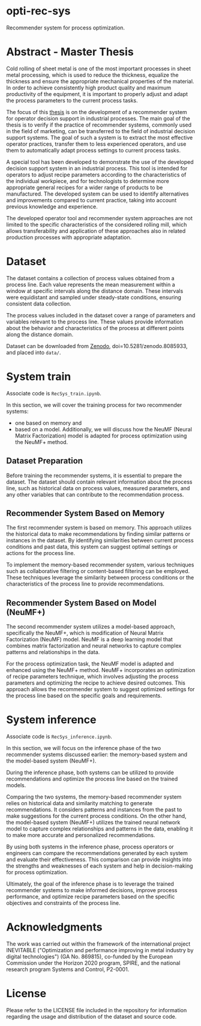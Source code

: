 # opti-rec-sys
Recommender system for process optimization.

# Abstract - Master Thesis

Cold rolling of sheet metal is one of the most important processes in sheet metal processing, which is used to reduce the thickness, equalize the thickness and ensure the appropriate mechanical properties of the material. In order to achieve consistently high product quality and maximum productivity of the equipment, it is important to properly adjust and adapt the process parameters to the current process tasks.

The focus of this [thesis](https://google.com) is on the development of a recommender system for operator decision support in industrial processes. The main goal of the thesis is to verify if the practice of recommender systems, commonly used in the field of marketing, can be transferred to the field of industrial decision support systems. The goal of such a system is to extract the most effective operator practices, transfer them to less experienced operators, and use them to automatically adapt process settings to current process tasks.

A special tool has been developed to demonstrate the use of the developed decision support system in an industrial process. This tool is intended for operators to adjust recipe parameters according to the characteristics of the individual workpiece, and for technologists to determine more appropriate general recipes for a wider range of products to be manufactured. The developed system can be used to identify alternatives and improvements compared to current practice, taking into account previous knowledge and experience.

The developed operator tool and recommender system approaches are not
limited to the specific characteristics of the considered rolling mill, which allows transferability and application of these approaches also in related production processes with appropriate adaptation.

# Dataset

The dataset contains a collection of process values obtained from a process line. Each value represents the mean measurement within a window at specific intervals along the distance domain. These intervals were equidistant and sampled under steady-state conditions, ensuring consistent data collection.

The process values included in the dataset cover a range of parameters and variables relevant to the process line. These values provide information about the behavior and characteristics of the process at different points along the distance domain.



Dataset can be downloaded from [Zenodo](https://zenodo.org/record/8085933), doi=10.5281/zenodo.8085933, and placed into `data/`.

# System train

Associate code is `RecSys_train.ipynb`.


In this section, we will cover the training process for two recommender systems:
 - one based on memory and 
  - based on a model. Additionally, we will discuss how the NeuMF (Neural Matrix Factorization) model is adapted for process optimization using the NeuMF+ method.

## Dataset Preparation

Before training the recommender systems, it is essential to prepare the dataset. The dataset should contain relevant information about the process line, such as historical data on process values, measured parameters, and any other variables that can contribute to the recommendation process.

## Recommender System Based on Memory

The first recommender system is based on memory. This approach utilizes the historical data to make recommendations by finding similar patterns or instances in the dataset. By identifying similarities between current process conditions and past data, this system can suggest optimal settings or actions for the process line.

To implement the memory-based recommender system, various techniques such as collaborative filtering or content-based filtering can be employed. These techniques leverage the similarity between process conditions or the characteristics of the process line to provide recommendations.


## Recommender System Based on Model (NeuMF+)
The second recommender system utilizes a model-based approach, specifically the NeuMF+, which is modification of Neural Matrix Factorization (NeuMF) model. NeuMF is a deep learning model that combines matrix factorization and neural networks to capture complex patterns and relationships in the data.

For the process optimization task, the NeuMF model is adapted and enhanced using the NeuMF+ method. NeuMF+ incorporates an optimization of recipe parameters technique, which involves adjusting the process parameters and optimizing the recipe to achieve desired outcomes. This approach allows the recommender system to suggest optimized settings for the process line based on the specific goals and requirements.

# System inference

Associate code is `RecSys_inference.ipynb`.

In this section, we will focus on the inference phase of the two recommender systems discussed earlier: the memory-based system and the model-based system (NeuMF+).

During the inference phase, both systems can be utilized to provide recommendations and optimize the process line based on the trained models.

Comparing the two systems, the memory-based recommender system relies on historical data and similarity matching to generate recommendations. It considers patterns and instances from the past to make suggestions for the current process conditions. On the other hand, the model-based system (NeuMF+) utilizes the trained neural network model to capture complex relationships and patterns in the data, enabling it to make more accurate and personalized recommendations.

By using both systems in the inference phase, process operators or engineers can compare the recommendations generated by each system and evaluate their effectiveness. This comparison can provide insights into the strengths and weaknesses of each system and help in decision-making for process optimization.

Ultimately, the goal of the inference phase is to leverage the trained recommender systems to make informed decisions, improve process performance, and optimize recipe parameters based on the specific objectives and constraints of the process line.


# Acknowledgments

The work was carried out within the framework of the international project INEVITABLE ("Optimization and performance improving in metal industry by digital technologies")
(GA No. 869815), co-funded by the European Commission
under the Horizon 2020 program, SPIRE, and the national
research program Systems and Control, P2-0001.

# License

Please refer to the LICENSE file included in the repository for information regarding the usage and distribution of the dataset and source code.